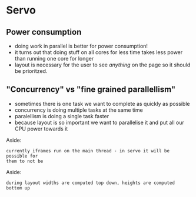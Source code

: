 # Servo

## Power consumption

* doing work in parallel is better for power consumption!
* it turns out that doing stuff on all cores for less time takes less power
  than running one core for longer
* layout is necessary for the user to see _anything_ on the page so it should
  be prioritzed.


## "Concurrency" vs "fine grained parallellism"

* sometimes there is one task we want to complete as quickly as possible
* concurrency is doing multiple tasks at the same time
* paralellism is doing a single task faster
* because layout is so important we want to parallelise it and put all our CPU
  power towards it

Aside:

    currently iframes run on the main thread - in servo it will be possible for
    them to not be

Aside:

    during layout widths are computed top down, heights are computed bottom up
